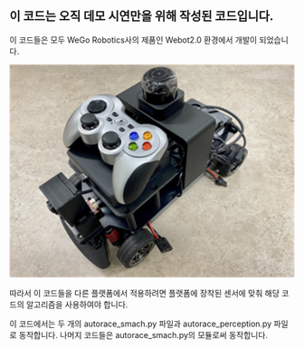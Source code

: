 ## 이 코드는 오직 데모 시연만을 위해 작성된 코드입니다.

이 코드들은 모두 WeGo Robotics사의 제품인 Webot2.0 환경에서 개발이 되었습니다.

![Webot2.0](https://github.com/AhnSeyeong/scale_car/blob/main/contents/webot.png)


따라서 이 코드들을 다른 플랫폼에서 적용하려면 플랫폼에 장착된 센서에 맞춰 해당 코드의 알고리즘을 사용하여야 합니다.

이 코드에서는 두 개의 autorace_smach.py 파일과 autorace_perception.py 파일로 동작합니다. 나머지 코드들은 autorace_smach.py의 모듈로써 동작합니다.


